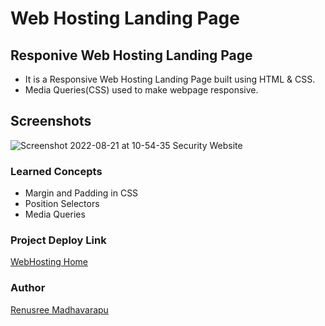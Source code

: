 # Web Hosting Landing Page

## Responive Web Hosting Landing Page

- It is a Responsive Web Hosting Landing Page built using HTML & CSS.
- Media Queries(CSS) used to make webpage responsive.


## Screenshots

![Screenshot 2022-08-21 at 10-54-35 Security Website](https://user-images.githubusercontent.com/110158807/185776911-125cac8e-632a-40f8-add4-33e86b4cef48.png)


 ### Learned Concepts
  - Margin and Padding in CSS
 - Position Selectors
  - Media Queries
  
  
  ### Project Deploy Link
  [WebHosting Home](https://hosting-home.netlify.app/)
  
 
 ### Author
 [Renusree Madhavarapu](https://github.com/RenusreeMadhavarapu)
